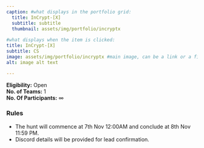 ```yaml
---
caption: #what displays in the portfolio grid:
  title: InCrypt-[X]
  subtitle: subtitle
  thumbnail: assets/img/portfolio/incryptx
  
#what displays when the item is clicked:
title: InCrypt-[X]
subtitle: CS
image: assets/img/portfolio/incryptx #main image, can be a link or a file in assets/img/portfolio
alt: image alt text

---
```

**Eligibility:** Open\
**No. of Teams:** 1\
**No. Of Participants:** ∞
 
### Rules 
- The hunt will commence at 7th Nov 12:00AM and conclude at 8th Nov 
11:59 PM. 
- Discord details will be provided for lead confirmation. 
